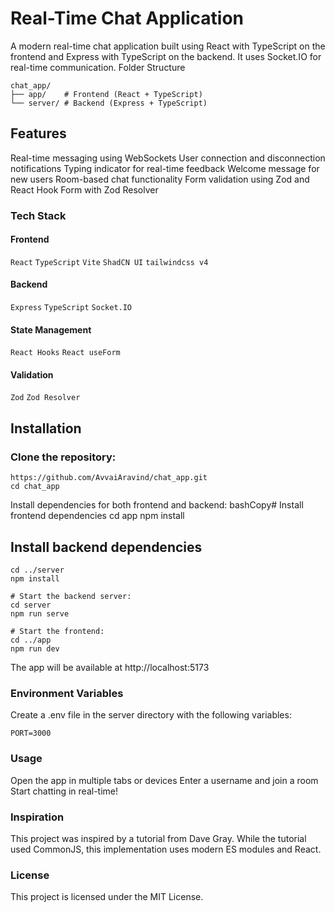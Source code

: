 # Real-Time Chat Application

A modern real-time chat application built using React with TypeScript on the frontend and Express with TypeScript on the backend. It uses Socket.IO for real-time communication.
Folder Structure

```
chat_app/
├── app/    # Frontend (React + TypeScript)
└── server/ # Backend (Express + TypeScript)
```

## Features

Real-time messaging using WebSockets
User connection and disconnection notifications
Typing indicator for real-time feedback
Welcome message for new users
Room-based chat functionality
Form validation using Zod and React Hook Form with Zod Resolver

### Tech Stack

#### Frontend

`React` `TypeScript` `Vite` `ShadCN UI` `tailwindcss v4`

#### Backend

`Express` `TypeScript` `Socket.IO`

#### State Management

`React Hooks` `React useForm`

#### Validation

`Zod` `Zod Resolver`

## Installation

### Clone the repository:

```
https://github.com/AvvaiAravind/chat_app.git
cd chat_app
```

Install dependencies for both frontend and backend:
bashCopy# Install frontend dependencies
cd app
npm install

## Install backend dependencies

```
cd ../server
npm install

# Start the backend server:
cd server
npm run serve

# Start the frontend:
cd ../app
npm run dev

```

The app will be available at http://localhost:5173

### Environment Variables
Create a .env file in the server directory with the following variables:
```
PORT=3000
```
### Usage

Open the app in multiple tabs or devices
Enter a username and join a room
Start chatting in real-time!

### Inspiration

This project was inspired by a tutorial from Dave Gray. While the tutorial used CommonJS, this implementation uses modern ES modules and React.

### License

This project is licensed under the MIT License.
